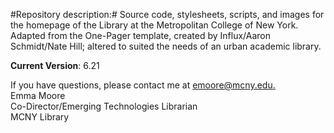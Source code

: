 #Repository description:#
Source code, stylesheets, scripts, and images for the homepage of the Library at the Metropolitan College of New York.  
Adapted from the One-Pager template, created by Influx/Aaron Schmidt/Nate Hill; altered to suited the needs of an 
urban academic library.

**Current Version**: 6.21


If you have questions, please contact me at [emoore@mcny.edu.](mailto:emoore@mcny.edu)  
Emma Moore  
Co-Director/Emerging Technologies Librarian  
MCNY Library

